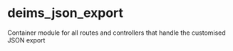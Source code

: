 # deims_json_export

Container module for all routes and controllers that handle the customised JSON export
